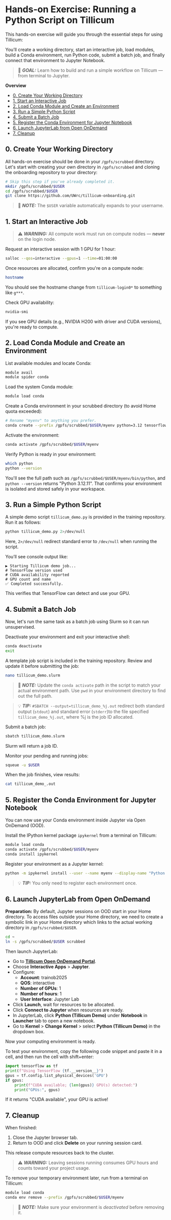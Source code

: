 <!-- omit in toc -->
# Hands-on Exercise: Running a Python Script on Tillicum

This hands-on exercise will guide you through the essential steps for using Tillicum:

You’ll create a working directory, start an interactive job, load modules, build a Conda environment, run Python code, submit a batch job, and finally connect that environment to Jupyter Notebook.

> 🎯 **_GOAL:_** Learn how to build and run a simple workflow on Tillicum — from terminal to Jupyter.

**Overview**

- [0. Create Your Working Directory](#0-create-your-working-directory)
- [1. Start an Interactive Job](#1-start-an-interactive-job)
- [2. Load Conda Module and Create an Environment](#2-load-conda-module-and-create-an-environment)
- [3. Run a Simple Python Script](#3-run-a-simple-python-script)
- [4. Submit a Batch Job](#4-submit-a-batch-job)
- [5. Register the Conda Environment for Jupyter Notebook](#5-register-the-conda-environment-for-jupyter-notebook)
- [6. Launch JupyterLab from Open OnDemand](#6-launch-jupyterlab-from-open-ondemand)
- [7. Cleanup](#7-cleanup)

## 0. Create Your Working Directory

All hands-on exercise should be done in your `/gpfs/scrubbed` directory. Let's start with creating your own directory in `/gpfs/scrubbed` and cloning the onboarding repository to your directory:

```bash
# Skip this step if you've already completed it.
mkdir /gpfs/scrubbed/$USER
cd /gpfs/scrubbed/$USER
git clone https://github.com/UWrc/tillicum-onboarding.git
```

> 📝 **_NOTE:_** The `$USER` variable automatically expands to your username.

## 1. Start an Interactive Job

> ⚠️ **_WARNING:_** All compute work must run on compute nodes — **never** on the login node.

Request an interactive session with 1 GPU for 1 hour:

```bash
salloc --qos=interactive --gpus=1 --time=01:00:00
```

Once resources are allocated, confirm you're on a compute node:

```bash
hostname
```

You should see the hostname change from `tillicum-login0*` to something like `g***`.

Check GPU availability:

```bash
nvidia-smi
```

If you see GPU details (e.g., NVIDIA H200 with driver and CUDA versions), you're ready to compute.

## 2. Load Conda Module and Create an Environment

List available modules and locate Conda:

```bash
module avail
module spider conda
```

Load the system Conda module:

```bash
module load conda
```

Create a Conda environment in your scrubbed directory (to avoid Home quota exceeded):

```bash
# Rename "myenv" to anything you prefer.
conda create --prefix /gpfs/scrubbed/$USER/myenv python=3.12 tensorflow
```

Activate the environment:

```bash
conda activate /gpfs/scrubbed/$USER/myenv
```

Verify Python is ready in your environment:

```bash
which python
python --version
```

You'll see the full path such as `/gpfs/scrubbed/$USER/myenv/bin/python`, and `python --version` returns "Python 3.12.11". That confirms your environment is isolated and stored safely in your workspace.

## 3. Run a Simple Python Script

A simple demo script `tillicum_demo.py` is provided in the training repository. Run it as follows:

```bash
python tillicum_demo.py 2>/dev/null
```

Here, `2>/dev/null` redirect standard error to `/dev/null` when running the script.

You’ll see console output like:

```plain text
▶️ Starting Tillicum demo job...
# TensorFlow version used
# CUDA availability reported
# GPU count and name
✅ Completed successfully.
```

This verifies that TensorFlow can detect and use your GPU.

## 4. Submit a Batch Job

Now, let's run the same task as a batch job using Slurm so it can run unsupervised.

Deactivate your environment and exit your interactive shell:

```bash
conda deactivate
exit
```

A template job script is included in the training repository. Review and update it before submitting the job:

```bash
nano tillicum_demo.slurm
```

> 📝 **_NOTE:_** Update the `conda activate` path in the script to match your actual environment path. Use `pwd` in your environment directory to find out the full path.

> 💡 **_TIP:_** `#SBATCH --output=tillicum_demo_%j.out` redirect both standard output (`stdout`) and standard error (`stderr`)to the file specified `tillicum_demo_%j.out`, where %j is the job ID allocated.

Submit a batch job:

```bash
sbatch tillicum_demo.slurm
```

Slurm will return a job ID.

Monitor your pending and running jobs:

```bash
squeue -u $USER
```

When the job finishes, view results:

```bash
cat tillicum_demo_.out
```

## 5. Register the Conda Environment for Jupyter Notebook

You can now use your Conda environment inside Jupyter via Open OnDemand (OOD).

Install the IPython kernel package `ipykernel` from a terminal on Tillicum:

```bash
module load conda
conda activate /gpfs/scrubbed/$USER/myenv
conda install ipykernel
```

Register your environment as a Jupyter kernel:

```bash
python -m ipykernel install --user --name myenv --display-name "Python (Tillicum Demo)"
```

> 💡 **_TIP:_** You only need to register each environment once.

## 6. Launch JupyterLab from Open OnDemand

**Preparation:** By default, Jupyter sessions on OOD start in your Home directory. To access files outside your Home directory, we need to create a symbolic link in your Home directory which links to the actual working directory in `/gpfs/scrubbed/$USER`.

```bash
cd ~
ln -s /gpfs/scrubbed/$USER scrubbed
```

Then launch JupyterLab:

- Go to [**Tillicum Open OnDemand Portal**](https://tillicum-ood.hyak.uw.edu/).
- Choose **Interactive Apps** > **Jupyter**.
- Configure:
    - **Account**: trainob2025
    - **QOS**: interactive
    - **Number of GPUs**: 1
    - **Number of hours**: 1
    - **User Interface**: Jupyter Lab
- Click **Launch**, wait for resources to be allocated.
- Click **Connect to Jupyter** when resources are ready.
- In JupyterLab, click **Python (Tillicum Demo)** under **Notebook** in **Launcher** tab to open a new notebook.
- Go to **Kernel** > **Change Kernel** > select **Python (Tillicum Demo)** in the dropdown box.

Now your computing environment is ready. 

To test your environment, copy the following code snippet and paste it in a cell, and then run the cell with shift+enter:

```python
import tensorflow as tf
print(f"Using TensorFlow {tf.__version__}")
gpus = tf.config.list_physical_devices('GPU')
if gpus:
    print(f"CUDA available; {len(gpus)} GPU(s) detected:")
    print("GPUs:", gpus)
```

If it returns "CUDA available", your GPU is active!

## 7. Cleanup

When finished:

1. Close the Jupyter browser tab.
2. Return to OOD and click **Delete** on your running session card.

This release compute resources back to the cluster.

> ⚠️ **_WARNING:_** Leaving sessions running consumes GPU hours and counts toward your project usage.

To remove your temporary environment later, run from a terminal on Tillicum:

```bash
module load conda
conda env remove --prefix /gpfs/scrubbed/$USER/myenv
```

> 📝 **_NOTE:_** Make sure your environment is *deactivated* before removing it.